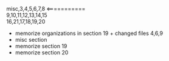 misc,3,4,5,6,7,8 <===========
<br>
9,10,11,12,13,14,15
<br>
16,21,17,18,19,20

- memorize organizations in section 19 + changed files 4,6,9
- misc section
- memorize section 19
- memorize section 20